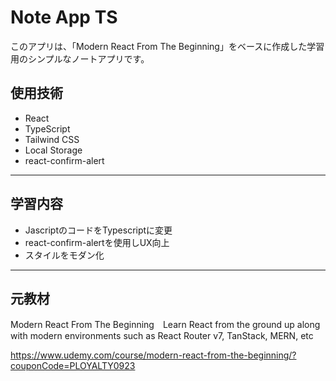 # Note App TS

このアプリは、「Modern React From The Beginning」をベースに作成した学習用のシンプルなノートアプリです。

## 使用技術

- React
- TypeScript
- Tailwind CSS 
- Local Storage
- react-confirm-alert

---
  
## 学習内容

- JascriptのコードをTypescriptに変更
- react-confirm-alertを使用しUX向上
- スタイルをモダン化

---

## 元教材

Modern React From The Beginning　Learn React from the ground up along with modern environments such as React Router v7, TanStack, MERN, etc

https://www.udemy.com/course/modern-react-from-the-beginning/?couponCode=PLOYALTY0923

